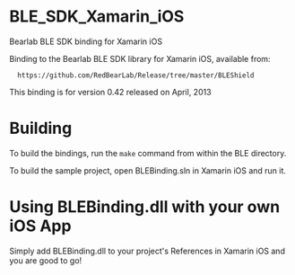 BLE_SDK_Xamarin_iOS
===================

Bearlab BLE SDK binding for Xamarin iOS

Binding to the Bearlab BLE SDK library for Xamarin iOS,
available from:

	  https://github.com/RedBearLab/Release/tree/master/BLEShield

This binding is for version 0.42 released on April, 2013

Building
========

To build the bindings, run the `make` command from within the BLE
directory.

To build the sample project, open BLEBinding.sln in Xamarin iOS and run it.


Using BLEBinding.dll with your own iOS App
======================================

Simply add BLEBinding.dll to your project's References in Xamarin iOS and you are
good to go!
